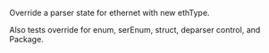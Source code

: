 Override a parser state for ethernet with new ethType.

Also tests override for enum, serEnum, struct, deparser control, and Package.

